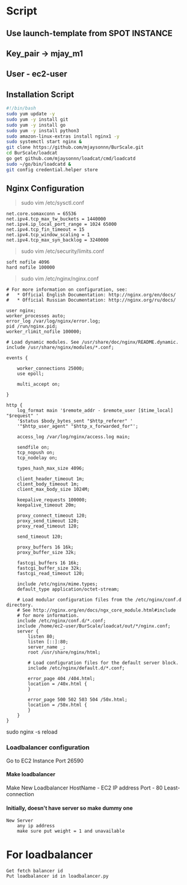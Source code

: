 # Script

## Use launch-template from SPOT INSTANCE

## Key_pair -> mjay_m1

## User - ec2-user
   
## Installation Script

```bash
#!/bin/bash
sudo yum update -y 
sudo yum -y install git
sudo yum -y install go
sudo yum -y install python3 
sudo amazon-linux-extras install nginx1 -y
sudo systemctl start nginx &
git clone https://github.com/mjaysonnn/BurScale.git
cd BurScale/loadcat
go get github.com/mjaysonnn/loadcat/cmd/loadcatd 
sudo ~/go/bin/loadcatd &  
git config credential.helper store
```


## Nginx Configuration

> sudo vim /etc/sysctl.conf
                       



```editorconfig
net.core.somaxconn = 65536
net.ipv4.tcp_max_tw_buckets = 1440000
net.ipv4.ip_local_port_range = 1024 65000
net.ipv4.tcp_fin_timeout = 15
net.ipv4.tcp_window_scaling = 1
net.ipv4.tcp_max_syn_backlog = 3240000
```



> sudo vim /etc/security/limits.conf
```
soft nofile 4096
hard nofile 100000
```



> sudo vim /etc/nginx/nginx.conf 
```editorconfig
# For more information on configuration, see:
#   * Official English Documentation: http://nginx.org/en/docs/
#   * Official Russian Documentation: http://nginx.org/ru/docs/

user nginx;
worker_processes auto;
error_log /var/log/nginx/error.log;
pid /run/nginx.pid;
worker_rlimit_nofile 100000;

# Load dynamic modules. See /usr/share/doc/nginx/README.dynamic.
include /usr/share/nginx/modules/*.conf;

events {

    worker_connections 25000;
    use epoll;

    multi_accept on;

}

http {
    log_format main '$remote_addr - $remote_user [$time_local] "$request" '
    '$status $body_bytes_sent "$http_referer" '
    '"$http_user_agent" "$http_x_forwarded_for"';

    access_log /var/log/nginx/access.log main;

    sendfile on;
    tcp_nopush on;
    tcp_nodelay on;

    types_hash_max_size 4096;

    client_header_timeout 1m;
    client_body_timeout 1m;
    client_max_body_size 1024M;

    keepalive_requests 100000;
    keepalive_timeout 20m;

    proxy_connect_timeout 120;
    proxy_send_timeout 120;
    proxy_read_timeout 120;

    send_timeout 120;

    proxy_buffers 16 16k;
    proxy_buffer_size 32k;

    fastcgi_buffers 16 16k;
    fastcgi_buffer_size 32k;
    fastcgi_read_timeout 120;

    include /etc/nginx/mime.types;
    default_type application/octet-stream;

    # Load modular configuration files from the /etc/nginx/conf.d directory.
    # See http://nginx.org/en/docs/ngx_core_module.html#include
    # for more information.
    include /etc/nginx/conf.d/*.conf;
    include /home/ec2-user/BurScale/loadcat/out/*/nginx.conf;
    server {
        listen 80;
        listen [::]:80;
        server_name _;
        root /usr/share/nginx/html;

        # Load configuration files for the default server block.
        include /etc/nginx/default.d/*.conf;

        error_page 404 /404.html;
        location = /40x.html {
        }

        error_page 500 502 503 504 /50x.html;
        location = /50x.html {
        }
    }
}
```

sudo nginx -s reload

### Loadbalancer configuration
                    
Go to EC2 Instance Port 26590

#### Make loadbalancer

Make New Loadbalancer
    HostName - EC2 IP address
    Port - 80
    Least-connection



#### Initially, doesn't have server so **make dummy one** 

    New Server
        any ip address
        make sure put weight = 1 and unavailable

# For loadbalancer

    Get fetch balancer id 
    Put loadbalancer id in loadbalancer.py 